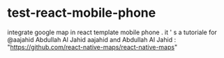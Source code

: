 # test-react-mobile-phone
integrate google map in react  template mobile phone . it ' s a tutoriale for @aajahid Abdullah Al Jahid aajahid and Abdullah Al Jahid  : "https://github.com/react-native-maps/react-native-maps" 
